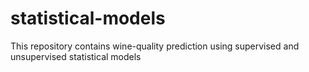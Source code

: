 # statistical-models
This repository contains wine-quality prediction using supervised and unsupervised statistical models
